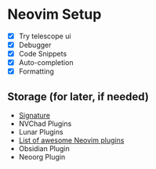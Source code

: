 # Neovim Setup
- [X] Try telescope ui
- [X] Debugger
- [X] Code Snippets
- [X] Auto-completion
- [X] Formatting

## Storage (for later, if needed)
- [Signature](https://github.com/ray-x/lsp_signature.nvim)
- NVChad Plugins
- Lunar Plugins
- [List of awesome Neovim plugins](https://github.com/rockerBOO/awesome-neovim)
- Obsidian Plugin
- Neoorg Plugin

